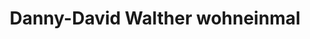 ---
title: "Danny-David Walther wohneinmal"
url: /weimar/danny-david-walther-wohneinmal/
shop: Möbel
---